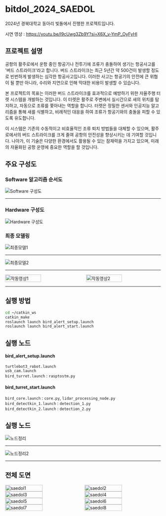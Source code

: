 
# bitdol_2024_SAEDOL
2024년 경북대학교 동아리 빛돌에서 진행한 프로젝트입니다.

시연 영상 : https://youtu.be/l9cUwg3Zb9Y?si=X6X_v-YmP_OyFyHl

## 프로젝트 설명
공항의 활주로에서 운항 중인 항공기나 전투기에 조류가 충돌하여 생기는 항공사고를 '버드 스트라이크'라고 합니다. 버드 스트라이크는 최근 5년간 약 500건이 발생할 정도로 빈번하게 발생하는 심각한 항공사고입니다. 이러한 사고는 항공기의 안전에 큰 위협이 될 뿐만 아니라, 수리와 지연으로 인해 막대한 비용이 발생할 수 있습니다.

본 프로젝트의 목표는 이러한 버드 스트라이크를 효과적으로 예방하기 위한 자율주행 터렛 시스템을 개발하는 것입니다. 이 터렛은 활주로 주변에서 실시간으로 새의 위치를 탐지하고, 자동으로 조류를 쫓아내는 역할을 합니다. 터렛은 정밀한 센서와 인공지능 알고리즘을 통해 새를 식별하고, 비례적인 대응을 하여 조류가 항공기와의 충돌을 피할 수 있도록 유도합니다.

이 시스템은 기존의 수동적이고 비효율적인 조류 퇴치 방법들을 대체할 수 있으며, 활주로에서의 버드 스트라이크를 크게 줄여 공항의 안전성을 향상시키는 데 기여할 것입니다. 나아가, 이 기술은 다양한 환경에서도 활용될 수 있는 잠재력을 가지고 있으며, 미래의 자율화된 공항 운영에 중요한 역할을 할 것입니다. 


## 주요 구성도
### Software 알고리즘 순서도
![Software 구성도](./image/software구성도.png)
***
### Hardware 구성도
![Hardware 구성도](./image/hardware구성도.png)

### 최종 모델링
![최종모델1](./image/완성사진1.jpg)
***
![최종모델2](./image/완성사진2(야외).jpg)
***
<div style="display: flex; justify-content: space-between;">
  <img src="./image/작동영상1.gif" alt="작동영상1" style="width: 48%;"/>
  <img src="./image/작동영상2.gif" alt="작동영상2" style="width: 48%;"/>
</div>


***
## 실행 방법
```sh
cd ~/catkin_ws
catkin_make
roslaunch launch bird_alert_setup.launch
roslaunch launch bird_alert_start.launch
```

## 실행 노드
#### **bird_alert_setup.launch**
 `turtlebot3_robot.launch`\
 `usb_cam.launch`\
 `bird_turret.launch` : `rasptostm.py`
#### **bird_turret_start.launch**
`bird_core.launch` : `core.py`, `lidar_processing_node.py`\
`bird_detectkin_1.launch` : `detection_1.py`\
`bird_detectkin_2.launch` : `detection_2.py`


## 실행 노드
![노드정리](./image/노드%20정리.jpg)
***
![노드정리2](./image/노드%20정리2.png)
***

## 전체 도면
<div style="display: flex; justify-content: space-between;">
  <img src="./image/SADOL1.jpg" alt="saedol1" style="width: 49%;"/>
  <img src="./image/SADOL2.jpg" alt="saedol2" style="width: 49%;"/>
</div>
<div style="display: flex; justify-content: space-between;">
  <img src="./image/SADOL3.jpg" alt="saedol3" style="width: 49%;"/>
  <img src="./image/SADOL4.jpg" alt="saedol4" style="width: 49%;"/>
</div>
<div style="display: flex; justify-content: space-between;">
  <img src="./image/SADOL5.jpg" alt="saedol5" style="width: 49%;"/>
  <img src="./image/SADOL6.jpg" alt="saedol6" style="width: 49%;"/>
</div>
<div style="display: flex; justify-content: space-between;">
  <img src="./image/SADOL7.jpg" alt="saedol7" style="width: 49%;"/>
  <img src="./image/SADOL8.jpg" alt="saedol8" style="width: 49%;"/>
</div>
